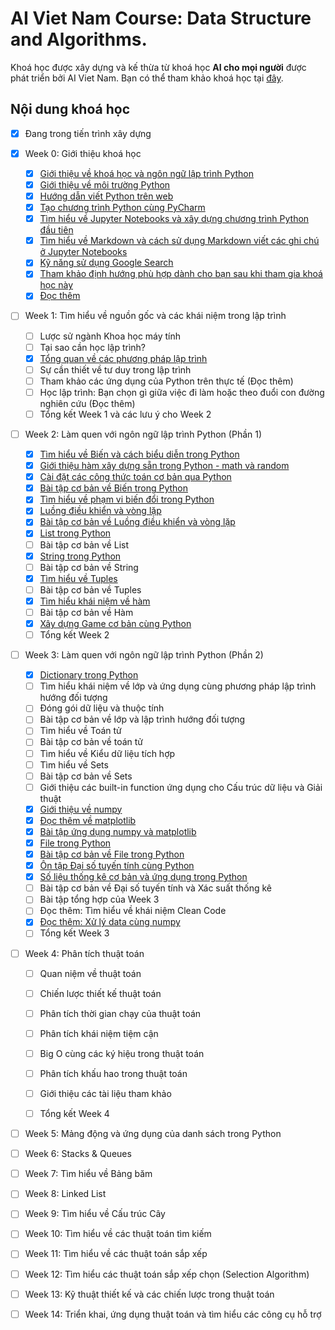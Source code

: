 # AI Viet Nam Course: Data Structure and Algorithms.

Khoá học được xây dựng và kế thừa từ khoá học **AI cho mọi người** được phát triển bởi AI Viet Nam. Bạn có thể tham khảo khoá học tại [đây](https://aivietnam.ai/courses/aisummer2019/).

## Nội dung khoá học

- [X] Đang trong tiến trình xây dựng

- [X] Week 0: Giới thiệu khoá học
  - [X] [Giới thiệu về khoá học và ngôn ngữ lập trình Python](Week0/W0-Intro.md)
  - [X] [Giới thiệu về môi trường Python](Week0/W0-Python-Environment.md)
  - [X] [Hướng dẫn viết Python trên web](https://aivietnam.ai/courses/aisummer2019/lessons/dai-so-tuyen-tinh-co-ban/)
  - [X] [Tạo chương trình Python cùng PyCharm](https://aivietnam.ai/courses/aisummer2019/lessons/huong-dan-su-dung-pycharm/)
  - [X] [Tìm hiểu về Jupyter Notebooks và xây dựng chương trình Python đầu tiên](Week0/W0-Jupyter-Notebook.md)
  - [X] [Tìm hiểu về Markdown và cách sử dụng Markdown viết các ghi chú ở Jupyter Notebooks](Week0/W0-Markdown-Guide.md)
  - [X] [Kỹ năng sử dụng Google Search](https://aivietnam.ai/courses/aisummer2019/lessons/ky-nang-su-dung-google-search/)
  - [X] [Tham khảo định hướng phù hợp dành cho bạn sau khi tham gia khoá học này](Week0/W0-Career.md)
  - [X] [Đọc thêm](Week0/W0-Data-Structure-And-Algorithm-Intro.md)
 
- [ ] Week 1: Tìm hiểu về nguồn gốc và các khái niệm trong lập trình
  - [ ] Lược sử ngành Khoa học máy tính
  - [ ] Tại sao cần học lập trình?
  - [X] [Tổng quan về các phương pháp lập trình](Week1/W1-Programming-Paradigms.md) 
  - [ ] Sự cần thiết về tư duy trong lập trình
  - [ ] Tham khảo các ứng dụng của Python trên thực tế (Đọc thêm)
  - [ ] Học lập trình: Bạn chọn gì giữa việc đi làm hoặc theo đuổi con đường nghiên cứu (Đọc thêm)
  - [ ] Tổng kết Week 1 và các lưu ý cho Week 2
  
- [ ] Week 2: Làm quen với ngôn ngữ lập trình Python (Phần 1)
  - [X] [Tìm hiểu về Biến và cách biểu diễn trong Python](https://github.com/ngbao161199/AIVN-Data-Structure-And-Algorithms/blob/master/Week2/W2-Variables-And-Expression.ipynb)
  - [X] [Giới thiệu hàm xây dựng sẵn trong Python - math và random](https://aivietnam.ai/courses/aisummer2019/lessons/ham-xay-dung-san-trong-python-math-random-va-string/)
  - [X] [Cài đặt các công thức toán cơ bản qua Python](https://aivietnam.ai/courses/aisummer2019/lessons/bai-tap-cai-cac-cong-thuc-toan-co-ban/)
  - [X] [Bài tập cơ bản về Biến trong Python](Week2/W2-Exercise01.md)
  - [X] [Tìm hiểu về phạm vi biến đổi trong Python](Week2/W2-Variable-Scope.ipynb)
  - [X] [Luồng điều khiển và vòng lặp](Week2/W2-Flow-control-and-Iterations.ipynb)
  - [X] [Bài tập cơ bản về Luồng điều khiển và vòng lặp](Week2/W2-Exercise02.md)
  - [X] [List trong Python](https://aivietnam.ai/courses/aisummer2019/lessons/list-python/)
  - [ ] Bài tập cơ bản về List
  - [X] [String trong Python](https://aivietnam.ai/courses/aisummer2019/lessons/string-trong-python/)
  - [ ] Bài tập cơ bản về String
  - [X] [Tìm hiểu về Tuples](Week2/W2-Tuples.ipynb)
  - [ ] Bài tập cơ bản về Tuples 
  - [X] [Tìm hiểu khái niệm về hàm](https://aivietnam.ai/courses/aisummer2019/lessons/xay-dung-ham-trong-python/)
  - [ ] Bài tập cơ bản về Hàm
  - [X] [Xây dựng Game cơ bản cùng Python](Week2/W2-Game.md)
  - [ ] Tổng kết Week 2
  
- [ ] Week 3: Làm quen với ngôn ngữ lập trình Python (Phần 2)
  - [X] [Dictionary trong Python](https://aivietnam.ai/courses/aisummer2019/lessons/dictionary-python/)
  - [ ] Tìm hiểu khái niệm về lớp và ứng dụng cùng phương pháp lập trình hướng đối tượng
  - [ ] Đóng gói dữ liệu và thuộc tính
  - [ ] Bài tập cơ bản về lớp và lập trình hướng đối tượng
  - [ ] Tìm hiểu về Toán tử
  - [ ] Bài tập cơ bản về toán tử
  - [ ] Tìm hiểu về Kiểu dữ liệu tích hợp
  - [ ] Tìm hiểu về Sets
  - [ ] Bài tập cơ bản về Sets
  - [ ] Giới thiệu các built-in function ứng dụng cho Cấu trúc dữ liệu và Giải thuật
  - [X] [Giới thiệu về numpy](https://aivietnam.ai/courses/aisummer2019/lessons/gioi-thieu-ve-numpy/)
  - [X] [Đọc thêm về matplotlib](https://aivietnam.ai/courses/aisummer2019/lessons/doc-them-ve-matplotlib/)
  - [X] [Bài tập ứng dụng numpy và matplotlib](Week3/W3-Numpy-Matplotlib-Exercise.md)
  - [X] [File trong Python](https://aivietnam.ai/courses/aisummer2019/lessons/file-trong-python/)
  - [X] [Bài tập cơ bản về File trong Python](Week3/W3-File-Exercise.md)
  - [X] [Ôn tập Đại số tuyến tính cùng Python](https://aivietnam.ai/courses/aisummer2019/lessons/dai-so-tuyen-tinh-co-ban/)
  - [X] [Số liệu thống kê cơ bản và ứng dụng trong Python](https://aivietnam.ai/courses/aisummer2019/lessons/statistics-co-ban/)
  - [ ] Bài tập cơ bản về Đại số tuyến tính và Xác suất thống kê
  - [ ] Bài tập tổng hợp của Week 3
  - [ ] Đọc thêm: Tìm hiểu về khái niệm Clean Code
  - [X] [Đọc thêm: Xử lý data cùng numpy](https://aivietnam.ai/courses/aisummer2019/lessons/xu-ly-data-numpy/)
  - [ ] Tổng kết Week 3

- [ ] Week 4: Phân tích thuật toán
  - [ ] Quan niệm về thuật toán
  - [ ] Chiến lược thiết kế thuật toán
  - [ ] Phân tích thời gian chạy của thuật toán
  - [ ] Phân tích khái niệm tiệm cận
  - [ ] Big O cùng các ký hiệu trong thuật toán
  - [ ] Phân tích khấu hao trong thuật toán
  - [ ] Giới thiệu các tài liệu tham khảo
  - [ ] Tổng kết Week 4
  

- [ ] Week 5: Mảng động và ứng dụng của danh sách trong Python

- [ ] Week 6: Stacks & Queues

- [ ] Week 7: Tìm hiểu về Bảng băm

- [ ] Week 8: Linked List

- [ ] Week 9: Tìm hiểu về Cấu trúc Cây

- [ ] Week 10: Tìm hiểu về các thuật toán tìm kiếm

- [ ] Week 11: Tìm hiểu về các thuật toán sắp xếp

- [ ] Week 12: Tìm hiểu các thuật toán sắp xếp chọn (Selection Algorithm)

- [ ] Week 13: Kỹ thuật thiết kế và các chiến lược trong thuật toán

- [ ] Week 14: Triển khai, ứng dụng thuật toán và tìm hiểu các công cụ hỗ trợ

 
